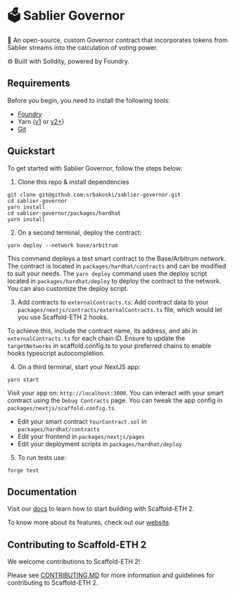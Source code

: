 # 🗳️ Sablier Governor

🧪 An open-source, custom Governor contract that incorporates tokens from Sablier streams into the calculation of voting power.

⚙️ Built with Solidity, powered by Foundry.

## Requirements

Before you begin, you need to install the following tools:

- [Foundry](https://book.getfoundry.sh/getting-started/installation)
- Yarn ([v1](https://classic.yarnpkg.com/en/docs/install/) or [v2+](https://yarnpkg.com/getting-started/install))
- [Git](https://git-scm.com/downloads)

## Quickstart

To get started with Sablier Governor, follow the steps below:

1. Clone this repo & install dependencies

```
git clone git@github.com:srbakoski/sablier-governor.git
cd sablier-governor
yarn install
cd sablier-governor/packages/hardhat
yarn install
```

2. On a second terminal, deploy the contract:

```
yarn deploy --network base/arbitrum
```

This command deploys a test smart contract to the Base/Arbitrum network. The contract is located in `packages/hardhat/contracts` and can be modified to suit your needs. The `yarn deploy` command uses the deploy script located in `packages/hardhat/deploy` to deploy the contract to the network. You can also customize the deploy script.

3. Add contracts to `externalContracts.ts`:
   Add contract data to your `packages/nextjs/contracts/externalContracts.ts` file, which would let you use Scaffold-ETH 2 hooks.

To achieve this, include the contract name, its address, and abi in `externalContracts.ts` for each chain ID. Ensure to update the `targetNetworks` in scaffold.config.ts to your preferred chains to enable hooks typescript autocompletion.

4. On a third terminal, start your NextJS app:

```
yarn start
```

Visit your app on: `http://localhost:3000`. You can interact with your smart contract using the `Debug Contracts` page. You can tweak the app config in `packages/nextjs/scaffold.config.ts`.

- Edit your smart contract `YourContract.sol` in `packages/hardhat/contracts`
- Edit your frontend in `packages/nextjs/pages`
- Edit your deployment scripts in `packages/hardhat/deploy`

5. To run tests use:

```
forge test
```

## Documentation

Visit our [docs](https://docs.scaffoldeth.io) to learn how to start building with Scaffold-ETH 2.

To know more about its features, check out our [website](https://scaffoldeth.io).

## Contributing to Scaffold-ETH 2

We welcome contributions to Scaffold-ETH 2!

Please see [CONTRIBUTING.MD](https://github.com/scaffold-eth/scaffold-eth-2/blob/main/CONTRIBUTING.md) for more information and guidelines for contributing to Scaffold-ETH 2.
